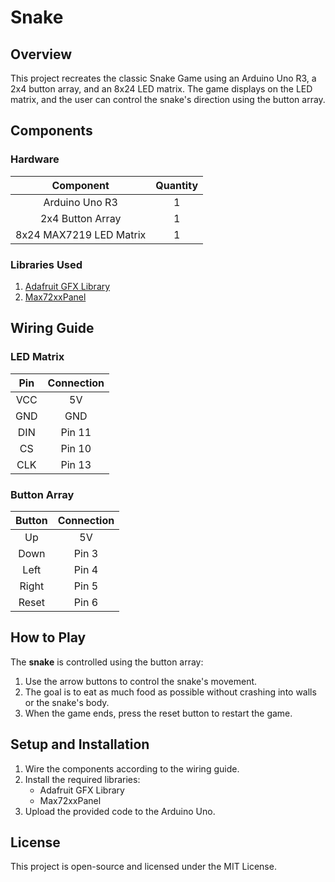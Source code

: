 # Snake

## Overview

This project recreates the classic Snake Game using an Arduino Uno R3, a 2x4 button array, and an 8x24 LED matrix. The game displays on the LED matrix, and the user can control the snake's direction using the button array.

## Components
### Hardware
Component | Quantity
:-:|:-:
Arduino Uno R3|1
2x4 Button Array|1
8x24 MAX7219 LED Matrix|1

### Libraries Used
1. [Adafruit GFX Library](https://github.com/adafruit/Adafruit-GFX-Library)
2. [Max72xxPanel](https://github.com/markruys/arduino-Max72xxPanel?tab=readme-ov-file)

## Wiring Guide
### LED Matrix
Pin | Connection
:-:|:-:
VCC|5V
GND|GND
DIN|Pin 11
CS|Pin 10
CLK|Pin 13
### Button Array
Button | Connection
:-:|:-:
Up|5V
Down|Pin 3
Left|Pin 4
Right|Pin 5
Reset|Pin 6

## How to Play
The **snake** is controlled using the button array:

1. Use the arrow buttons to control the snake's movement.
2. The goal is to eat as much food as possible without crashing into walls or the snake's body.
3. When the game ends, press the reset button to restart the game.

## Setup and Installation
1. Wire the components according to the wiring guide.
2. Install the required libraries:
   - Adafruit GFX Library
   - Max72xxPanel
3. Upload the provided code to the Arduino Uno.

## License
This project is open-source and licensed under the MIT License.
